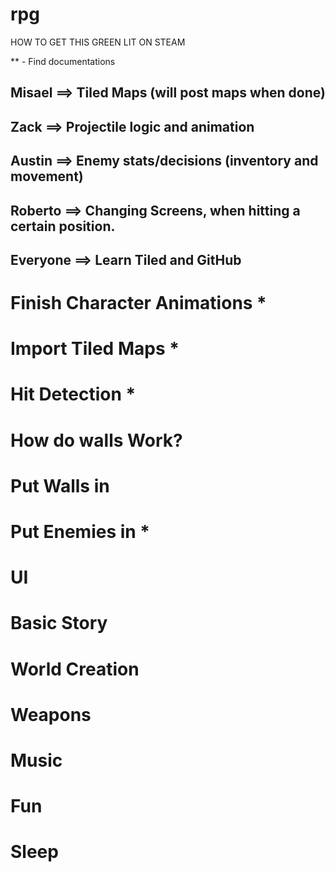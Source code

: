 # rpg
HOW TO GET THIS GREEN LIT ON STEAM 

** - Find documentations

## Misael ==> Tiled Maps (will post maps when done)

## Zack ==> Projectile logic and animation

## Austin ==> Enemy stats/decisions (inventory and movement)

## Roberto ==> Changing Screens, when hitting a certain position.

## Everyone ==> Learn Tiled and GitHub 



# Finish Character Animations   *

# Import Tiled Maps   *

# Hit Detection   *

# How do walls Work?

# Put Walls in

# Put Enemies in   *

# UI

# Basic Story

# World Creation

# Weapons

# Music

# Fun

# Sleep

 
